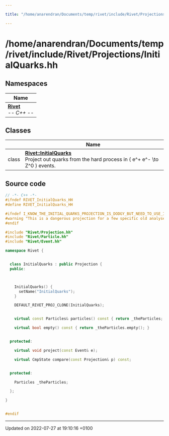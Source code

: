 ```yaml
---

title: "/home/anarendran/Documents/temp/rivet/include/Rivet/Projections/InitialQuarks.hh"

---
```


# /home/anarendran/Documents/temp/rivet/include/Rivet/Projections/InitialQuarks.hh



## Namespaces

| Name           |
| -------------- |
| **[Rivet](http://example.org/namespaces/namespacerivet/)** <br>-*- C++ -*-  |

## Classes

|                | Name           |
| -------------- | -------------- |
| class | **[Rivet::InitialQuarks](http://example.org/classes/classrivet_1_1initialquarks/)** <br>Project out quarks from the hard process in \( e^+ e^- \to Z^0 \) events.  |




## Source code

```cpp
// -*- C++ -*-
#ifndef RIVET_InitialQuarks_HH
#define RIVET_InitialQuarks_HH

#ifndef I_KNOW_THE_INITIAL_QUARKS_PROJECTION_IS_DODGY_BUT_NEED_TO_USE_IT
#warning "This is a dangerous projection for a few specific old analyses. Not for general use!"
#endif

#include "Rivet/Projection.hh"
#include "Rivet/Particle.hh"
#include "Rivet/Event.hh"

namespace Rivet {


  class InitialQuarks : public Projection {
  public:



    InitialQuarks() {
      setName("InitialQuarks");
    }

    DEFAULT_RIVET_PROJ_CLONE(InitialQuarks);


    virtual const Particles& particles() const { return _theParticles; }

    virtual bool empty() const { return _theParticles.empty(); }


  protected:

    virtual void project(const Event& e);

    virtual CmpState compare(const Projection& p) const;


  protected:

    Particles _theParticles;

  };

}


#endif
```


-------------------------------

Updated on 2022-07-27 at 19:10:16 +0100
